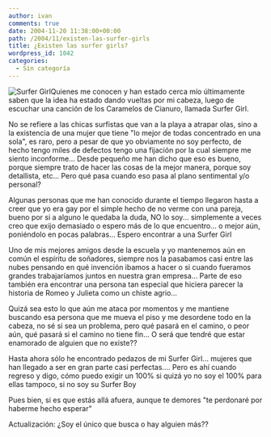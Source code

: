 ```yaml
---
author: ivan
comments: true
date: 2004-11-20 11:38:00+00:00
path: /2004/11/existen-las-surfer-girls
title: ¿Existen las surfer girls?
wordpress_id: 1042
categories:
  - Sin categoría
---
```


![Surfer Girl](https://www.amautacorp.com/staff/e-van/pictures/surfer_girl.gif)Quienes me conocen y han estado cerca mío últimamente saben que la idea ha estado dando vueltas por mi cabeza, luego de escuchar una canción de los Caramelos de Cianuro, llamada Surfer Girl.

No se refiere a las chicas surfistas que van a la playa a atrapar olas, sino a la existencia de una mujer que tiene "lo mejor de todas concentrado en una sola", es raro, pero a pesar de que yo obviamente no soy perfecto, de hecho tengo miles de defectos tengo una fijación por la cual siempre me siento inconforme... Desde pequeño me han dicho que eso es bueno, porque siempre trato de hacer las cosas de la mejor manera, porque soy detallista, etc... Pero qué pasa cuando eso pasa al plano sentimental y/o personal?

Algunas personas que me han conocido durante el tiempo llegaron hasta a creer que yo era gay por el simple hecho de no verme con una pareja, bueno por si a alguno le quedaba la duda, NO lo soy... simplemente a veces creo que exijo demasiado o espero más de lo que encuentro... o mejor aún, poniéndolo en pocas palabras... Espero encontrar a una Surfer Girl

Uno de mis mejores amigos desde la escuela y yo mantenemos aún en común el espíritu de soñadores, siempre nos la pasabamos casi entre las nubes pensando en qué invención ibamos a hacer o si cuando fueramos grandes trabajaríamos juntos en nuestra gran empresa... Parte de eso también era encontrar una persona tan especial que hiciera parecer la historia de Romeo y Julieta como un chiste agrio...

Quizá sea esto lo que aún me ataca por momentos y me mantiene buscando esa persona que me mueva el piso y me desordene todo en la cabeza, no sé si sea un problema, pero qué pasará en el camino, o peor aún, qué pasará si el camino no tiene fin... O será que tendré que estar enamorado de alguien que no existe??

Hasta ahora sólo he encontrado pedazos de mi Surfer Girl... mujeres que han llegado a ser en gran parte casi perfectas.... Pero es ahí cuando regreso y digo, cómo puedo exigir un 100% si quizá yo no soy el 100% para ellas tampoco, si no soy su Surfer Boy

Pues bien, si es que estás allá afuera, aunque te demores "te perdonaré por haberme hecho esperar"

Actualización: ¿Soy el único que busca o hay alguien más??
